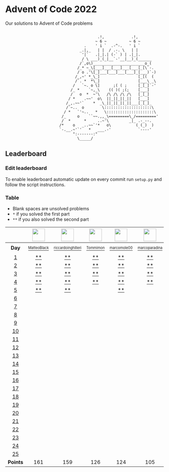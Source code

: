 # Advent of Code 2022
Our solutions to Advent of Code problems 

```

                                         .!,            .!,
                                        ~ 6 ~          ~ 6 ~
                                   .    ' i `  .-^-.   ' i `
                                 _.|,_   | |  / .-. \   | |
                                  '|`   .|_|.| (-` ) | .|_|.
                                  / \ ___)_(_|__`-'__|__)_(______
                                 /`,o\)_______________________o_(
                                /_* ~_\[___]___[___]___[___[_[\`-.
                                / o .'\[_]___[___]___[___]_[___)`-)
                               /_,~' *_\_]                 [_[(  (
                               /`. *  *\_]                 [___\ _\
                              /   `~. o \]      ;( ( ;     [_[_]`-'
                             /_ *    `~,_\    (( )( ;(;    [___]
                             /   o  *  ~'\   /\ /\ /\ /\   [_[_]
                            / *    .~~'  o\  ||_||_||_||   [___]
                           /_,.~~'`    *  _\_||_||_||_||___[_[_]_
                           /`~..  o        \:::::::::::::::::::::\
                          / *   `'~..   *   \:::::::::::::::::::::\
                         /_     o    ``~~.,,_\=========\_/========='
                         /  *      *     ..~'\         _|_ .-_--.
                        /*    o   _..~~`'*   o\           ( (_)  )
                        `-.__.~'`'   *   ___.-'            `----'
                              ":-------:"
                                \_____/
```

## Leaderboard

### Edit leaderboard
To enable leaderboard automatic update on every commit run `setup.py` and
follow the script instructions.

### Table
- Blank spaces are unsolved problems
- `*` if you solved the first part
- `**` if you also solved the second part

<!---LEADERBOARD_GRID_BEGIN:1670230161
Tommimon,https://avatars.githubusercontent.com/u/37435103?v=4
Gonduls,https://avatars.githubusercontent.com/u/74541475?v=4
Marco Molè,https://avatars.githubusercontent.com/u/57618578?v=4,marcomole00
marcoparadina,https://avatars.githubusercontent.com/u/18370800?v=4
MatteoBlack,https://avatars.githubusercontent.com/u/62394493?v=4,IronBlack,MatteoBlack
matteomiceli,https://avatars.githubusercontent.com/u/58422802?v=4
mynam3isg00d,https://avatars.githubusercontent.com/u/36343432?v=4
Puricelli,https://avatars.githubusercontent.com/u/80168364?v=4
riccardo-negri,https://avatars.githubusercontent.com/u/67798955?v=4
riccardoinghilleri,https://avatars.githubusercontent.com/u/100593859?v=4
Alessandro Nazzari,https://avatars.githubusercontent.com/u/24700291?v=4,zoythum
LEADERBOARD_GRID_END--->
| | <a href="https://github.com/IronBlack"><img src="https://avatars.githubusercontent.com/u/62394493?v=4" width="40" height="40"/></a> | <a href="https://github.com/riccardoinghilleri"><img src="https://avatars.githubusercontent.com/u/100593859?v=4" width="40" height="40"/></a> | <a href="https://github.com/Tommimon"><img src="https://avatars.githubusercontent.com/u/37435103?v=4" width="40" height="40"/></a> | <a href="https://github.com/marcomole00"><img src="https://avatars.githubusercontent.com/u/57618578?v=4" width="40" height="40"/></a> | <a href="https://github.com/marcoparadina"><img src="https://avatars.githubusercontent.com/u/18370800?v=4" width="40" height="40"/></a> | <a href="https://github.com/Gonduls"><img src="https://avatars.githubusercontent.com/u/74541475?v=4" width="40" height="40"/></a> | <a href="https://github.com/mynam3isg00d"><img src="https://avatars.githubusercontent.com/u/36343432?v=4" width="40" height="40"/></a> | <a href="https://github.com/riccardo-negri"><img src="https://avatars.githubusercontent.com/u/67798955?v=4" width="40" height="40"/></a> | <a href="https://github.com/zoythum"><img src="https://avatars.githubusercontent.com/u/24700291?v=4" width="40" height="40"/></a> | <a href="https://github.com/Puricelli"><img src="https://avatars.githubusercontent.com/u/80168364?v=4" width="40" height="40"/></a> |
| :---: | :---: | :---: | :---: | :---: | :---: | :---: | :---: | :---: | :---: | :---: |
| **Day** | <a href="https://github.com/IronBlack"><sup><sub>MatteoBlack</sub></sup></a> | <a href="https://github.com/riccardoinghilleri"><sup><sub>riccardoinghilleri</sub></sup></a> | <a href="https://github.com/Tommimon"><sup><sub>Tommimon</sub></sup></a> | <a href="https://github.com/marcomole00"><sup><sub>marcomole00</sub></sup></a> | <a href="https://github.com/marcoparadina"><sup><sub>marcoparadina</sub></sup></a> | <a href="https://github.com/Gonduls"><sup><sub>Gonduls</sub></sup></a> | <a href="https://github.com/mynam3isg00d"><sup><sub>mynam3isg00d</sub></sup></a> | <a href="https://github.com/riccardo-negri"><sup><sub>riccardo-negri</sub></sup></a> | <a href="https://github.com/zoythum"><sup><sub>zoythum</sub></sup></a> | <a href="https://github.com/Puricelli"><sup><sub>Puricelli</sub></sup></a> |
| [1][d1] | [**][d1u0] | [**][d1u1] | [**][d1u2] | [**][d1u3] | [**][d1u4] | [**][d1u5] | [**][d1u6] | [**][d1u7] | [**][d1u8] | [**][d1u9] |
| [2][d2] | [**][d2u0] | [**][d2u1] | [**][d2u2] | [**][d2u3] | [**][d2u4] | [**][d2u5] | [**][d2u6] | [**][d2u7] | [ ][d2u8] | [ ][d2u9] |
| [3][d3] | [**][d3u0] | [**][d3u1] | [**][d3u2] | [**][d3u3] | [**][d3u4] | [**][d3u5] | [*][d3u6] | [**][d3u7] | [ ][d3u8] | [ ][d3u9] |
| [4][d4] | [**][d4u0] | [**][d4u1] | [**][d4u2] | [**][d4u3] | [**][d4u4] | [**][d4u5] | [**][d4u6] | [**][d4u7] | [ ][d4u8] | [ ][d4u9] |
| [5][d5] | [**][d5u0] | [**][d5u1] | [ ][d5u2] | [**][d5u3] | [ ][d5u4] | [ ][d5u5] | [ ][d5u6] | [ ][d5u7] | [ ][d5u8] | [ ][d5u9] |
| [6][d6] | [ ][d6u0] | [ ][d6u1] | [ ][d6u2] | [ ][d6u3] | [ ][d6u4] | [ ][d6u5] | [ ][d6u6] | [ ][d6u7] | [ ][d6u8] | [ ][d6u9] |
| [7][d7] | [ ][d7u0] | [ ][d7u1] | [ ][d7u2] | [ ][d7u3] | [ ][d7u4] | [ ][d7u5] | [ ][d7u6] | [ ][d7u7] | [ ][d7u8] | [ ][d7u9] |
| [8][d8] | [ ][d8u0] | [ ][d8u1] | [ ][d8u2] | [ ][d8u3] | [ ][d8u4] | [ ][d8u5] | [ ][d8u6] | [ ][d8u7] | [ ][d8u8] | [ ][d8u9] |
| [9][d9] | [ ][d9u0] | [ ][d9u1] | [ ][d9u2] | [ ][d9u3] | [ ][d9u4] | [ ][d9u5] | [ ][d9u6] | [ ][d9u7] | [ ][d9u8] | [ ][d9u9] |
| [10][d10] | [ ][d10u0] | [ ][d10u1] | [ ][d10u2] | [ ][d10u3] | [ ][d10u4] | [ ][d10u5] | [ ][d10u6] | [ ][d10u7] | [ ][d10u8] | [ ][d10u9] |
| [11][d11] | [ ][d11u0] | [ ][d11u1] | [ ][d11u2] | [ ][d11u3] | [ ][d11u4] | [ ][d11u5] | [ ][d11u6] | [ ][d11u7] | [ ][d11u8] | [ ][d11u9] |
| [12][d12] | [ ][d12u0] | [ ][d12u1] | [ ][d12u2] | [ ][d12u3] | [ ][d12u4] | [ ][d12u5] | [ ][d12u6] | [ ][d12u7] | [ ][d12u8] | [ ][d12u9] |
| [13][d13] | [ ][d13u0] | [ ][d13u1] | [ ][d13u2] | [ ][d13u3] | [ ][d13u4] | [ ][d13u5] | [ ][d13u6] | [ ][d13u7] | [ ][d13u8] | [ ][d13u9] |
| [14][d14] | [ ][d14u0] | [ ][d14u1] | [ ][d14u2] | [ ][d14u3] | [ ][d14u4] | [ ][d14u5] | [ ][d14u6] | [ ][d14u7] | [ ][d14u8] | [ ][d14u9] |
| [15][d15] | [ ][d15u0] | [ ][d15u1] | [ ][d15u2] | [ ][d15u3] | [ ][d15u4] | [ ][d15u5] | [ ][d15u6] | [ ][d15u7] | [ ][d15u8] | [ ][d15u9] |
| [16][d16] | [ ][d16u0] | [ ][d16u1] | [ ][d16u2] | [ ][d16u3] | [ ][d16u4] | [ ][d16u5] | [ ][d16u6] | [ ][d16u7] | [ ][d16u8] | [ ][d16u9] |
| [17][d17] | [ ][d17u0] | [ ][d17u1] | [ ][d17u2] | [ ][d17u3] | [ ][d17u4] | [ ][d17u5] | [ ][d17u6] | [ ][d17u7] | [ ][d17u8] | [ ][d17u9] |
| [18][d18] | [ ][d18u0] | [ ][d18u1] | [ ][d18u2] | [ ][d18u3] | [ ][d18u4] | [ ][d18u5] | [ ][d18u6] | [ ][d18u7] | [ ][d18u8] | [ ][d18u9] |
| [19][d19] | [ ][d19u0] | [ ][d19u1] | [ ][d19u2] | [ ][d19u3] | [ ][d19u4] | [ ][d19u5] | [ ][d19u6] | [ ][d19u7] | [ ][d19u8] | [ ][d19u9] |
| [20][d20] | [ ][d20u0] | [ ][d20u1] | [ ][d20u2] | [ ][d20u3] | [ ][d20u4] | [ ][d20u5] | [ ][d20u6] | [ ][d20u7] | [ ][d20u8] | [ ][d20u9] |
| [21][d21] | [ ][d21u0] | [ ][d21u1] | [ ][d21u2] | [ ][d21u3] | [ ][d21u4] | [ ][d21u5] | [ ][d21u6] | [ ][d21u7] | [ ][d21u8] | [ ][d21u9] |
| [22][d22] | [ ][d22u0] | [ ][d22u1] | [ ][d22u2] | [ ][d22u3] | [ ][d22u4] | [ ][d22u5] | [ ][d22u6] | [ ][d22u7] | [ ][d22u8] | [ ][d22u9] |
| [23][d23] | [ ][d23u0] | [ ][d23u1] | [ ][d23u2] | [ ][d23u3] | [ ][d23u4] | [ ][d23u5] | [ ][d23u6] | [ ][d23u7] | [ ][d23u8] | [ ][d23u9] |
| [24][d24] | [ ][d24u0] | [ ][d24u1] | [ ][d24u2] | [ ][d24u3] | [ ][d24u4] | [ ][d24u5] | [ ][d24u6] | [ ][d24u7] | [ ][d24u8] | [ ][d24u9] |
| [25][d25] | [ ][d25u0] | [ ][d25u1] | [ ][d25u2] | [ ][d25u3] | [ ][d25u4] | [ ][d25u5] | [ ][d25u6] | [ ][d25u7] | [ ][d25u8] | [ ][d25u9] |
| **Points** | 161 | 159 | 126 | 124 | 105 | 100 | 69 | 45 | 20 | 10 |


[d1]: https://adventofcode.com/2022/day/1
[d2]: https://adventofcode.com/2022/day/2
[d3]: https://adventofcode.com/2022/day/3
[d4]: https://adventofcode.com/2022/day/4
[d5]: https://adventofcode.com/2022/day/5
[d6]: https://adventofcode.com/2022/day/6
[d7]: https://adventofcode.com/2022/day/7
[d8]: https://adventofcode.com/2022/day/8
[d9]: https://adventofcode.com/2022/day/9
[d10]: https://adventofcode.com/2022/day/10
[d11]: https://adventofcode.com/2022/day/11
[d12]: https://adventofcode.com/2022/day/12
[d13]: https://adventofcode.com/2022/day/13
[d14]: https://adventofcode.com/2022/day/14
[d15]: https://adventofcode.com/2022/day/15
[d16]: https://adventofcode.com/2022/day/16
[d17]: https://adventofcode.com/2022/day/17
[d18]: https://adventofcode.com/2022/day/18
[d19]: https://adventofcode.com/2022/day/19
[d20]: https://adventofcode.com/2022/day/20
[d21]: https://adventofcode.com/2022/day/21
[d22]: https://adventofcode.com/2022/day/22
[d23]: https://adventofcode.com/2022/day/23
[d24]: https://adventofcode.com/2022/day/24
[d25]: https://adventofcode.com/2022/day/25


[d1u0]: https://github.com/Tommimon/advent-of-code-2022/tree/main/MatteoBlack/d01
[d1u1]: https://github.com/Tommimon/advent-of-code-2022/tree/main/riccardoinghilleri/d01
[d1u2]: https://github.com/Tommimon/advent-of-code-2022/tree/main/Tommimon/d01
[d1u3]: https://github.com/Tommimon/advent-of-code-2022/tree/main/marcomole00/d01
[d1u4]: https://github.com/Tommimon/advent-of-code-2022/tree/main/marcoparadina/d01
[d1u5]: https://github.com/Tommimon/advent-of-code-2022/tree/main/Gonduls/d01
[d1u6]: https://github.com/Tommimon/advent-of-code-2022/tree/main/mynam3isg00d/d01
[d1u7]: https://github.com/Tommimon/advent-of-code-2022/tree/main/riccardo-negri/d01
[d1u8]: https://github.com/Tommimon/advent-of-code-2022/tree/main/zoythum/d01
[d1u9]: https://github.com/Tommimon/advent-of-code-2022/tree/main/Puricelli/d01
[d2u0]: https://github.com/Tommimon/advent-of-code-2022/tree/main/MatteoBlack/d02
[d2u1]: https://github.com/Tommimon/advent-of-code-2022/tree/main/riccardoinghilleri/d02
[d2u2]: https://github.com/Tommimon/advent-of-code-2022/tree/main/Tommimon/d02
[d2u3]: https://github.com/Tommimon/advent-of-code-2022/tree/main/marcomole00/d02
[d2u4]: https://github.com/Tommimon/advent-of-code-2022/tree/main/marcoparadina/d02
[d2u5]: https://github.com/Tommimon/advent-of-code-2022/tree/main/Gonduls/d02
[d2u6]: https://github.com/Tommimon/advent-of-code-2022/tree/main/mynam3isg00d/d02
[d2u7]: https://github.com/Tommimon/advent-of-code-2022/tree/main/riccardo-negri/d02
[d2u8]: https://github.com/Tommimon/advent-of-code-2022/tree/main/zoythum/d02
[d2u9]: https://github.com/Tommimon/advent-of-code-2022/tree/main/Puricelli/d02
[d3u0]: https://github.com/Tommimon/advent-of-code-2022/tree/main/MatteoBlack/d03
[d3u1]: https://github.com/Tommimon/advent-of-code-2022/tree/main/riccardoinghilleri/d03
[d3u2]: https://github.com/Tommimon/advent-of-code-2022/tree/main/Tommimon/d03
[d3u3]: https://github.com/Tommimon/advent-of-code-2022/tree/main/marcomole00/d03
[d3u4]: https://github.com/Tommimon/advent-of-code-2022/tree/main/marcoparadina/d03
[d3u5]: https://github.com/Tommimon/advent-of-code-2022/tree/main/Gonduls/d03
[d3u6]: https://github.com/Tommimon/advent-of-code-2022/tree/main/mynam3isg00d/d03
[d3u7]: https://github.com/Tommimon/advent-of-code-2022/tree/main/riccardo-negri/d03
[d3u8]: https://github.com/Tommimon/advent-of-code-2022/tree/main/zoythum/d03
[d3u9]: https://github.com/Tommimon/advent-of-code-2022/tree/main/Puricelli/d03
[d4u0]: https://github.com/Tommimon/advent-of-code-2022/tree/main/MatteoBlack/d04
[d4u1]: https://github.com/Tommimon/advent-of-code-2022/tree/main/riccardoinghilleri/d04
[d4u2]: https://github.com/Tommimon/advent-of-code-2022/tree/main/Tommimon/d04
[d4u3]: https://github.com/Tommimon/advent-of-code-2022/tree/main/marcomole00/d04
[d4u4]: https://github.com/Tommimon/advent-of-code-2022/tree/main/marcoparadina/d04
[d4u5]: https://github.com/Tommimon/advent-of-code-2022/tree/main/Gonduls/d04
[d4u6]: https://github.com/Tommimon/advent-of-code-2022/tree/main/mynam3isg00d/d04
[d4u7]: https://github.com/Tommimon/advent-of-code-2022/tree/main/riccardo-negri/d04
[d4u8]: https://github.com/Tommimon/advent-of-code-2022/tree/main/zoythum/d04
[d4u9]: https://github.com/Tommimon/advent-of-code-2022/tree/main/Puricelli/d04
[d5u0]: https://github.com/Tommimon/advent-of-code-2022/tree/main/MatteoBlack/d05
[d5u1]: https://github.com/Tommimon/advent-of-code-2022/tree/main/riccardoinghilleri/d05
[d5u2]: https://github.com/Tommimon/advent-of-code-2022/tree/main/Tommimon/d05
[d5u3]: https://github.com/Tommimon/advent-of-code-2022/tree/main/marcomole00/d05
[d5u4]: https://github.com/Tommimon/advent-of-code-2022/tree/main/marcoparadina/d05
[d5u5]: https://github.com/Tommimon/advent-of-code-2022/tree/main/Gonduls/d05
[d5u6]: https://github.com/Tommimon/advent-of-code-2022/tree/main/mynam3isg00d/d05
[d5u7]: https://github.com/Tommimon/advent-of-code-2022/tree/main/riccardo-negri/d05
[d5u8]: https://github.com/Tommimon/advent-of-code-2022/tree/main/zoythum/d05
[d5u9]: https://github.com/Tommimon/advent-of-code-2022/tree/main/Puricelli/d05
[d6u0]: https://github.com/Tommimon/advent-of-code-2022/tree/main/MatteoBlack/d06
[d6u1]: https://github.com/Tommimon/advent-of-code-2022/tree/main/riccardoinghilleri/d06
[d6u2]: https://github.com/Tommimon/advent-of-code-2022/tree/main/Tommimon/d06
[d6u3]: https://github.com/Tommimon/advent-of-code-2022/tree/main/marcomole00/d06
[d6u4]: https://github.com/Tommimon/advent-of-code-2022/tree/main/marcoparadina/d06
[d6u5]: https://github.com/Tommimon/advent-of-code-2022/tree/main/Gonduls/d06
[d6u6]: https://github.com/Tommimon/advent-of-code-2022/tree/main/mynam3isg00d/d06
[d6u7]: https://github.com/Tommimon/advent-of-code-2022/tree/main/riccardo-negri/d06
[d6u8]: https://github.com/Tommimon/advent-of-code-2022/tree/main/zoythum/d06
[d6u9]: https://github.com/Tommimon/advent-of-code-2022/tree/main/Puricelli/d06
[d7u0]: https://github.com/Tommimon/advent-of-code-2022/tree/main/MatteoBlack/d07
[d7u1]: https://github.com/Tommimon/advent-of-code-2022/tree/main/riccardoinghilleri/d07
[d7u2]: https://github.com/Tommimon/advent-of-code-2022/tree/main/Tommimon/d07
[d7u3]: https://github.com/Tommimon/advent-of-code-2022/tree/main/marcomole00/d07
[d7u4]: https://github.com/Tommimon/advent-of-code-2022/tree/main/marcoparadina/d07
[d7u5]: https://github.com/Tommimon/advent-of-code-2022/tree/main/Gonduls/d07
[d7u6]: https://github.com/Tommimon/advent-of-code-2022/tree/main/mynam3isg00d/d07
[d7u7]: https://github.com/Tommimon/advent-of-code-2022/tree/main/riccardo-negri/d07
[d7u8]: https://github.com/Tommimon/advent-of-code-2022/tree/main/zoythum/d07
[d7u9]: https://github.com/Tommimon/advent-of-code-2022/tree/main/Puricelli/d07
[d8u0]: https://github.com/Tommimon/advent-of-code-2022/tree/main/MatteoBlack/d08
[d8u1]: https://github.com/Tommimon/advent-of-code-2022/tree/main/riccardoinghilleri/d08
[d8u2]: https://github.com/Tommimon/advent-of-code-2022/tree/main/Tommimon/d08
[d8u3]: https://github.com/Tommimon/advent-of-code-2022/tree/main/marcomole00/d08
[d8u4]: https://github.com/Tommimon/advent-of-code-2022/tree/main/marcoparadina/d08
[d8u5]: https://github.com/Tommimon/advent-of-code-2022/tree/main/Gonduls/d08
[d8u6]: https://github.com/Tommimon/advent-of-code-2022/tree/main/mynam3isg00d/d08
[d8u7]: https://github.com/Tommimon/advent-of-code-2022/tree/main/riccardo-negri/d08
[d8u8]: https://github.com/Tommimon/advent-of-code-2022/tree/main/zoythum/d08
[d8u9]: https://github.com/Tommimon/advent-of-code-2022/tree/main/Puricelli/d08
[d9u0]: https://github.com/Tommimon/advent-of-code-2022/tree/main/MatteoBlack/d09
[d9u1]: https://github.com/Tommimon/advent-of-code-2022/tree/main/riccardoinghilleri/d09
[d9u2]: https://github.com/Tommimon/advent-of-code-2022/tree/main/Tommimon/d09
[d9u3]: https://github.com/Tommimon/advent-of-code-2022/tree/main/marcomole00/d09
[d9u4]: https://github.com/Tommimon/advent-of-code-2022/tree/main/marcoparadina/d09
[d9u5]: https://github.com/Tommimon/advent-of-code-2022/tree/main/Gonduls/d09
[d9u6]: https://github.com/Tommimon/advent-of-code-2022/tree/main/mynam3isg00d/d09
[d9u7]: https://github.com/Tommimon/advent-of-code-2022/tree/main/riccardo-negri/d09
[d9u8]: https://github.com/Tommimon/advent-of-code-2022/tree/main/zoythum/d09
[d9u9]: https://github.com/Tommimon/advent-of-code-2022/tree/main/Puricelli/d09
[d10u0]: https://github.com/Tommimon/advent-of-code-2022/tree/main/MatteoBlack/d10
[d10u1]: https://github.com/Tommimon/advent-of-code-2022/tree/main/riccardoinghilleri/d10
[d10u2]: https://github.com/Tommimon/advent-of-code-2022/tree/main/Tommimon/d10
[d10u3]: https://github.com/Tommimon/advent-of-code-2022/tree/main/marcomole00/d10
[d10u4]: https://github.com/Tommimon/advent-of-code-2022/tree/main/marcoparadina/d10
[d10u5]: https://github.com/Tommimon/advent-of-code-2022/tree/main/Gonduls/d10
[d10u6]: https://github.com/Tommimon/advent-of-code-2022/tree/main/mynam3isg00d/d10
[d10u7]: https://github.com/Tommimon/advent-of-code-2022/tree/main/riccardo-negri/d10
[d10u8]: https://github.com/Tommimon/advent-of-code-2022/tree/main/zoythum/d10
[d10u9]: https://github.com/Tommimon/advent-of-code-2022/tree/main/Puricelli/d10
[d11u0]: https://github.com/Tommimon/advent-of-code-2022/tree/main/MatteoBlack/d11
[d11u1]: https://github.com/Tommimon/advent-of-code-2022/tree/main/riccardoinghilleri/d11
[d11u2]: https://github.com/Tommimon/advent-of-code-2022/tree/main/Tommimon/d11
[d11u3]: https://github.com/Tommimon/advent-of-code-2022/tree/main/marcomole00/d11
[d11u4]: https://github.com/Tommimon/advent-of-code-2022/tree/main/marcoparadina/d11
[d11u5]: https://github.com/Tommimon/advent-of-code-2022/tree/main/Gonduls/d11
[d11u6]: https://github.com/Tommimon/advent-of-code-2022/tree/main/mynam3isg00d/d11
[d11u7]: https://github.com/Tommimon/advent-of-code-2022/tree/main/riccardo-negri/d11
[d11u8]: https://github.com/Tommimon/advent-of-code-2022/tree/main/zoythum/d11
[d11u9]: https://github.com/Tommimon/advent-of-code-2022/tree/main/Puricelli/d11
[d12u0]: https://github.com/Tommimon/advent-of-code-2022/tree/main/MatteoBlack/d12
[d12u1]: https://github.com/Tommimon/advent-of-code-2022/tree/main/riccardoinghilleri/d12
[d12u2]: https://github.com/Tommimon/advent-of-code-2022/tree/main/Tommimon/d12
[d12u3]: https://github.com/Tommimon/advent-of-code-2022/tree/main/marcomole00/d12
[d12u4]: https://github.com/Tommimon/advent-of-code-2022/tree/main/marcoparadina/d12
[d12u5]: https://github.com/Tommimon/advent-of-code-2022/tree/main/Gonduls/d12
[d12u6]: https://github.com/Tommimon/advent-of-code-2022/tree/main/mynam3isg00d/d12
[d12u7]: https://github.com/Tommimon/advent-of-code-2022/tree/main/riccardo-negri/d12
[d12u8]: https://github.com/Tommimon/advent-of-code-2022/tree/main/zoythum/d12
[d12u9]: https://github.com/Tommimon/advent-of-code-2022/tree/main/Puricelli/d12
[d13u0]: https://github.com/Tommimon/advent-of-code-2022/tree/main/MatteoBlack/d13
[d13u1]: https://github.com/Tommimon/advent-of-code-2022/tree/main/riccardoinghilleri/d13
[d13u2]: https://github.com/Tommimon/advent-of-code-2022/tree/main/Tommimon/d13
[d13u3]: https://github.com/Tommimon/advent-of-code-2022/tree/main/marcomole00/d13
[d13u4]: https://github.com/Tommimon/advent-of-code-2022/tree/main/marcoparadina/d13
[d13u5]: https://github.com/Tommimon/advent-of-code-2022/tree/main/Gonduls/d13
[d13u6]: https://github.com/Tommimon/advent-of-code-2022/tree/main/mynam3isg00d/d13
[d13u7]: https://github.com/Tommimon/advent-of-code-2022/tree/main/riccardo-negri/d13
[d13u8]: https://github.com/Tommimon/advent-of-code-2022/tree/main/zoythum/d13
[d13u9]: https://github.com/Tommimon/advent-of-code-2022/tree/main/Puricelli/d13
[d14u0]: https://github.com/Tommimon/advent-of-code-2022/tree/main/MatteoBlack/d14
[d14u1]: https://github.com/Tommimon/advent-of-code-2022/tree/main/riccardoinghilleri/d14
[d14u2]: https://github.com/Tommimon/advent-of-code-2022/tree/main/Tommimon/d14
[d14u3]: https://github.com/Tommimon/advent-of-code-2022/tree/main/marcomole00/d14
[d14u4]: https://github.com/Tommimon/advent-of-code-2022/tree/main/marcoparadina/d14
[d14u5]: https://github.com/Tommimon/advent-of-code-2022/tree/main/Gonduls/d14
[d14u6]: https://github.com/Tommimon/advent-of-code-2022/tree/main/mynam3isg00d/d14
[d14u7]: https://github.com/Tommimon/advent-of-code-2022/tree/main/riccardo-negri/d14
[d14u8]: https://github.com/Tommimon/advent-of-code-2022/tree/main/zoythum/d14
[d14u9]: https://github.com/Tommimon/advent-of-code-2022/tree/main/Puricelli/d14
[d15u0]: https://github.com/Tommimon/advent-of-code-2022/tree/main/MatteoBlack/d15
[d15u1]: https://github.com/Tommimon/advent-of-code-2022/tree/main/riccardoinghilleri/d15
[d15u2]: https://github.com/Tommimon/advent-of-code-2022/tree/main/Tommimon/d15
[d15u3]: https://github.com/Tommimon/advent-of-code-2022/tree/main/marcomole00/d15
[d15u4]: https://github.com/Tommimon/advent-of-code-2022/tree/main/marcoparadina/d15
[d15u5]: https://github.com/Tommimon/advent-of-code-2022/tree/main/Gonduls/d15
[d15u6]: https://github.com/Tommimon/advent-of-code-2022/tree/main/mynam3isg00d/d15
[d15u7]: https://github.com/Tommimon/advent-of-code-2022/tree/main/riccardo-negri/d15
[d15u8]: https://github.com/Tommimon/advent-of-code-2022/tree/main/zoythum/d15
[d15u9]: https://github.com/Tommimon/advent-of-code-2022/tree/main/Puricelli/d15
[d16u0]: https://github.com/Tommimon/advent-of-code-2022/tree/main/MatteoBlack/d16
[d16u1]: https://github.com/Tommimon/advent-of-code-2022/tree/main/riccardoinghilleri/d16
[d16u2]: https://github.com/Tommimon/advent-of-code-2022/tree/main/Tommimon/d16
[d16u3]: https://github.com/Tommimon/advent-of-code-2022/tree/main/marcomole00/d16
[d16u4]: https://github.com/Tommimon/advent-of-code-2022/tree/main/marcoparadina/d16
[d16u5]: https://github.com/Tommimon/advent-of-code-2022/tree/main/Gonduls/d16
[d16u6]: https://github.com/Tommimon/advent-of-code-2022/tree/main/mynam3isg00d/d16
[d16u7]: https://github.com/Tommimon/advent-of-code-2022/tree/main/riccardo-negri/d16
[d16u8]: https://github.com/Tommimon/advent-of-code-2022/tree/main/zoythum/d16
[d16u9]: https://github.com/Tommimon/advent-of-code-2022/tree/main/Puricelli/d16
[d17u0]: https://github.com/Tommimon/advent-of-code-2022/tree/main/MatteoBlack/d17
[d17u1]: https://github.com/Tommimon/advent-of-code-2022/tree/main/riccardoinghilleri/d17
[d17u2]: https://github.com/Tommimon/advent-of-code-2022/tree/main/Tommimon/d17
[d17u3]: https://github.com/Tommimon/advent-of-code-2022/tree/main/marcomole00/d17
[d17u4]: https://github.com/Tommimon/advent-of-code-2022/tree/main/marcoparadina/d17
[d17u5]: https://github.com/Tommimon/advent-of-code-2022/tree/main/Gonduls/d17
[d17u6]: https://github.com/Tommimon/advent-of-code-2022/tree/main/mynam3isg00d/d17
[d17u7]: https://github.com/Tommimon/advent-of-code-2022/tree/main/riccardo-negri/d17
[d17u8]: https://github.com/Tommimon/advent-of-code-2022/tree/main/zoythum/d17
[d17u9]: https://github.com/Tommimon/advent-of-code-2022/tree/main/Puricelli/d17
[d18u0]: https://github.com/Tommimon/advent-of-code-2022/tree/main/MatteoBlack/d18
[d18u1]: https://github.com/Tommimon/advent-of-code-2022/tree/main/riccardoinghilleri/d18
[d18u2]: https://github.com/Tommimon/advent-of-code-2022/tree/main/Tommimon/d18
[d18u3]: https://github.com/Tommimon/advent-of-code-2022/tree/main/marcomole00/d18
[d18u4]: https://github.com/Tommimon/advent-of-code-2022/tree/main/marcoparadina/d18
[d18u5]: https://github.com/Tommimon/advent-of-code-2022/tree/main/Gonduls/d18
[d18u6]: https://github.com/Tommimon/advent-of-code-2022/tree/main/mynam3isg00d/d18
[d18u7]: https://github.com/Tommimon/advent-of-code-2022/tree/main/riccardo-negri/d18
[d18u8]: https://github.com/Tommimon/advent-of-code-2022/tree/main/zoythum/d18
[d18u9]: https://github.com/Tommimon/advent-of-code-2022/tree/main/Puricelli/d18
[d19u0]: https://github.com/Tommimon/advent-of-code-2022/tree/main/MatteoBlack/d19
[d19u1]: https://github.com/Tommimon/advent-of-code-2022/tree/main/riccardoinghilleri/d19
[d19u2]: https://github.com/Tommimon/advent-of-code-2022/tree/main/Tommimon/d19
[d19u3]: https://github.com/Tommimon/advent-of-code-2022/tree/main/marcomole00/d19
[d19u4]: https://github.com/Tommimon/advent-of-code-2022/tree/main/marcoparadina/d19
[d19u5]: https://github.com/Tommimon/advent-of-code-2022/tree/main/Gonduls/d19
[d19u6]: https://github.com/Tommimon/advent-of-code-2022/tree/main/mynam3isg00d/d19
[d19u7]: https://github.com/Tommimon/advent-of-code-2022/tree/main/riccardo-negri/d19
[d19u8]: https://github.com/Tommimon/advent-of-code-2022/tree/main/zoythum/d19
[d19u9]: https://github.com/Tommimon/advent-of-code-2022/tree/main/Puricelli/d19
[d20u0]: https://github.com/Tommimon/advent-of-code-2022/tree/main/MatteoBlack/d20
[d20u1]: https://github.com/Tommimon/advent-of-code-2022/tree/main/riccardoinghilleri/d20
[d20u2]: https://github.com/Tommimon/advent-of-code-2022/tree/main/Tommimon/d20
[d20u3]: https://github.com/Tommimon/advent-of-code-2022/tree/main/marcomole00/d20
[d20u4]: https://github.com/Tommimon/advent-of-code-2022/tree/main/marcoparadina/d20
[d20u5]: https://github.com/Tommimon/advent-of-code-2022/tree/main/Gonduls/d20
[d20u6]: https://github.com/Tommimon/advent-of-code-2022/tree/main/mynam3isg00d/d20
[d20u7]: https://github.com/Tommimon/advent-of-code-2022/tree/main/riccardo-negri/d20
[d20u8]: https://github.com/Tommimon/advent-of-code-2022/tree/main/zoythum/d20
[d20u9]: https://github.com/Tommimon/advent-of-code-2022/tree/main/Puricelli/d20
[d21u0]: https://github.com/Tommimon/advent-of-code-2022/tree/main/MatteoBlack/d21
[d21u1]: https://github.com/Tommimon/advent-of-code-2022/tree/main/riccardoinghilleri/d21
[d21u2]: https://github.com/Tommimon/advent-of-code-2022/tree/main/Tommimon/d21
[d21u3]: https://github.com/Tommimon/advent-of-code-2022/tree/main/marcomole00/d21
[d21u4]: https://github.com/Tommimon/advent-of-code-2022/tree/main/marcoparadina/d21
[d21u5]: https://github.com/Tommimon/advent-of-code-2022/tree/main/Gonduls/d21
[d21u6]: https://github.com/Tommimon/advent-of-code-2022/tree/main/mynam3isg00d/d21
[d21u7]: https://github.com/Tommimon/advent-of-code-2022/tree/main/riccardo-negri/d21
[d21u8]: https://github.com/Tommimon/advent-of-code-2022/tree/main/zoythum/d21
[d21u9]: https://github.com/Tommimon/advent-of-code-2022/tree/main/Puricelli/d21
[d22u0]: https://github.com/Tommimon/advent-of-code-2022/tree/main/MatteoBlack/d22
[d22u1]: https://github.com/Tommimon/advent-of-code-2022/tree/main/riccardoinghilleri/d22
[d22u2]: https://github.com/Tommimon/advent-of-code-2022/tree/main/Tommimon/d22
[d22u3]: https://github.com/Tommimon/advent-of-code-2022/tree/main/marcomole00/d22
[d22u4]: https://github.com/Tommimon/advent-of-code-2022/tree/main/marcoparadina/d22
[d22u5]: https://github.com/Tommimon/advent-of-code-2022/tree/main/Gonduls/d22
[d22u6]: https://github.com/Tommimon/advent-of-code-2022/tree/main/mynam3isg00d/d22
[d22u7]: https://github.com/Tommimon/advent-of-code-2022/tree/main/riccardo-negri/d22
[d22u8]: https://github.com/Tommimon/advent-of-code-2022/tree/main/zoythum/d22
[d22u9]: https://github.com/Tommimon/advent-of-code-2022/tree/main/Puricelli/d22
[d23u0]: https://github.com/Tommimon/advent-of-code-2022/tree/main/MatteoBlack/d23
[d23u1]: https://github.com/Tommimon/advent-of-code-2022/tree/main/riccardoinghilleri/d23
[d23u2]: https://github.com/Tommimon/advent-of-code-2022/tree/main/Tommimon/d23
[d23u3]: https://github.com/Tommimon/advent-of-code-2022/tree/main/marcomole00/d23
[d23u4]: https://github.com/Tommimon/advent-of-code-2022/tree/main/marcoparadina/d23
[d23u5]: https://github.com/Tommimon/advent-of-code-2022/tree/main/Gonduls/d23
[d23u6]: https://github.com/Tommimon/advent-of-code-2022/tree/main/mynam3isg00d/d23
[d23u7]: https://github.com/Tommimon/advent-of-code-2022/tree/main/riccardo-negri/d23
[d23u8]: https://github.com/Tommimon/advent-of-code-2022/tree/main/zoythum/d23
[d23u9]: https://github.com/Tommimon/advent-of-code-2022/tree/main/Puricelli/d23
[d24u0]: https://github.com/Tommimon/advent-of-code-2022/tree/main/MatteoBlack/d24
[d24u1]: https://github.com/Tommimon/advent-of-code-2022/tree/main/riccardoinghilleri/d24
[d24u2]: https://github.com/Tommimon/advent-of-code-2022/tree/main/Tommimon/d24
[d24u3]: https://github.com/Tommimon/advent-of-code-2022/tree/main/marcomole00/d24
[d24u4]: https://github.com/Tommimon/advent-of-code-2022/tree/main/marcoparadina/d24
[d24u5]: https://github.com/Tommimon/advent-of-code-2022/tree/main/Gonduls/d24
[d24u6]: https://github.com/Tommimon/advent-of-code-2022/tree/main/mynam3isg00d/d24
[d24u7]: https://github.com/Tommimon/advent-of-code-2022/tree/main/riccardo-negri/d24
[d24u8]: https://github.com/Tommimon/advent-of-code-2022/tree/main/zoythum/d24
[d24u9]: https://github.com/Tommimon/advent-of-code-2022/tree/main/Puricelli/d24
[d25u0]: https://github.com/Tommimon/advent-of-code-2022/tree/main/MatteoBlack/d25
[d25u1]: https://github.com/Tommimon/advent-of-code-2022/tree/main/riccardoinghilleri/d25
[d25u2]: https://github.com/Tommimon/advent-of-code-2022/tree/main/Tommimon/d25
[d25u3]: https://github.com/Tommimon/advent-of-code-2022/tree/main/marcomole00/d25
[d25u4]: https://github.com/Tommimon/advent-of-code-2022/tree/main/marcoparadina/d25
[d25u5]: https://github.com/Tommimon/advent-of-code-2022/tree/main/Gonduls/d25
[d25u6]: https://github.com/Tommimon/advent-of-code-2022/tree/main/mynam3isg00d/d25
[d25u7]: https://github.com/Tommimon/advent-of-code-2022/tree/main/riccardo-negri/d25
[d25u8]: https://github.com/Tommimon/advent-of-code-2022/tree/main/zoythum/d25
[d25u9]: https://github.com/Tommimon/advent-of-code-2022/tree/main/Puricelli/d25